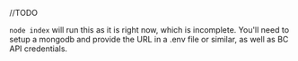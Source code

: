 //TODO

`node index` will run this as it is right now, which is incomplete. You'll need to setup a mongodb and provide the URL in a .env file or similar, as well as BC API credentials.